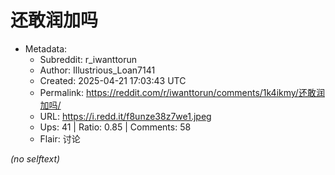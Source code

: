 # 还敢润加吗

- Metadata:
  - Subreddit: r_iwanttorun
  - Author: Illustrious_Loan7141
  - Created: 2025-04-21 17:03:43 UTC
  - Permalink: https://reddit.com/r/iwanttorun/comments/1k4ikmy/还敢润加吗/
  - URL: https://i.redd.it/f8unze38z7we1.jpeg
  - Ups: 41 | Ratio: 0.85 | Comments: 58
  - Flair: 讨论

_(no selftext)_
